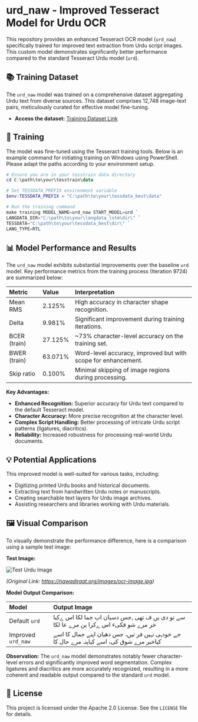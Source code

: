 # urd_naw - Improved Tesseract Model for Urdu OCR

This repository provides an enhanced Tesseract OCR model (`urd_naw`) specifically trained for improved text extraction from Urdu script images. This custom model demonstrates significantly better performance compared to the standard Tesseract Urdu model (`urd`).

## 📚 Training Dataset

The `urd_naw` model was trained on a comprehensive dataset aggregating Urdu text from diverse sources. This dataset comprises 12,748 image-text pairs, meticulously curated for effective model fine-tuning.

- **Access the dataset:** [Training Dataset Link](https://drive.google.com/file/d/1jbdFo1ea8MxZ7yHOVIcPgP5yOd4ihvBU/view?usp=drive_link)

## 🚀 Training

The model was fine-tuned using the Tesseract training tools. Below is an example command for initiating training on Windows using PowerShell. Please adapt the paths according to your environment setup.

```powershell
# Ensure you are in your tesstrain data directory
cd C:\path\to\your\tesstrain\data

# Set TESSDATA_PREFIX environment variable
$env:TESSDATA_PREFIX = "C:\path\to\your\tessdata_best\data"

# Run the training command
make training MODEL_NAME=urd_naw START_MODEL=urd `
LANGDATA_DIR="C:\path\to\your\langdata_lstm\dir\" `
TESSDATA="C:\path\to\your\tessdata_best\dir\" `
LANG_TYPE=RTL
```

## 📊 Model Performance and Results

The `urd_naw` model exhibits substantial improvements over the baseline `urd` model. Key performance metrics from the training process (Iteration 9724) are summarized below:

| Metric       | Value    | Interpretation                                       |
| :----------- | :------- | :--------------------------------------------------- |
| Mean RMS     | 2.125%   | High accuracy in character shape recognition.        |
| Delta        | 9.981%   | Significant improvement during training iterations.  |
| BCER (train) | 27.125%  | ~73% character-level accuracy on the training set. |
| BWER (train) | 63.071%  | Word-level accuracy, improved but with scope for enhancement. |
| Skip ratio   | 0.100%   | Minimal skipping of image regions during processing. |

**Key Advantages:**

- **Enhanced Recognition:** Superior accuracy for Urdu text compared to the default Tesseract model.
- **Character Accuracy:** More precise recognition at the character level.
- **Complex Script Handling:** Better processing of intricate Urdu script patterns (ligatures, diacritics).
- **Reliability:** Increased robustness for processing real-world Urdu documents.

## 💡 Potential Applications

This improved model is well-suited for various tasks, including:

- Digitizing printed Urdu books and historical documents.
- Extracting text from handwritten Urdu notes or manuscripts.
- Creating searchable text layers for Urdu image archives.
- Assisting researchers and libraries working with Urdu materials.

## 🖼️ Visual Comparison

To visually demonstrate the performance difference, here is a comparison using a sample test image:

**Test Image:**

![Test Urdu Image](https://nawadiraat.org/images/ocr-image.jpg)

*(Original Link: https://nawadiraat.org/images/ocr-image.jpg)*

**Model Output Comparison:**

| Model             | Output Image                                       |
| :---------------- | :------------------------------------------------- |
| Default `urd`    | سے تو دی یں ف تھی ,جس دسیان اپ جما لکا اس ےکیا خر مرے شو قکیء اس ےکرا ین مرے عا لکا |
| Improved `urd_naw`| جے خودہی نہیں فر تیں، جس دھیان اپنے جمال کا اسے کیاخبر مرے شوق کی، اسے کیاپنہ مرے حال کا |

**Observation:** The `urd_naw` model demonstrates notably fewer character-level errors and significantly improved word segmentation. Complex ligatures and diacritics are more accurately recognized, resulting in a more coherent and readable output compared to the standard `urd` model.

## 📜 License

This project is licensed under the Apache 2.0 License. See the `LICENSE` file for details.
